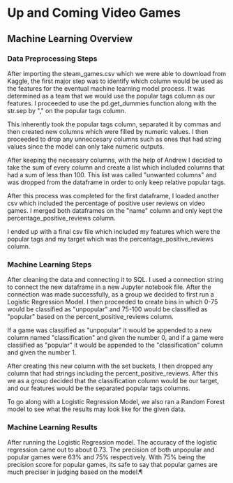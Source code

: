 # Up and Coming Video Games

## Machine Learning Overview

### Data Preprocessing Steps 
   
  After importing the steam_games.csv which we were able to download from Kaggle, the first major step was to identify which column would be used as the features for the eventual machine learning model process. It was determined as a team that we would use the popular tags column as our features. I proceeded to use the pd.get_dummies function along with the str.sep by "," on the popular tags column. 
  
  This inherently took the popular tags column, separated it by commas and then created new columns which were filled by numeric values. I then proceeded to drop any unneccesary columns such as ones that had string values since the model can only take numeric outputs. 
  
  After keeping the necessary columns, with the help of Andrew I decided to take the sum of every column and create a list which included columns that had a sum of less than 100. This list was called "unwanted columns" and was dropped from the dataframe in order to only keep relative popular tags. 
  
  After this process was completed for the first dataframe, I loaded another csv which included the percentage of positive user reviews on video games. I merged both dataframes on the "name" column and only kept the percentage_positive_reviews column. 
  
  I ended up with a final csv file which included my features which were the popular tags and my target which was the percentage_positive_reviews column. 
  
 ### Machine Learning Steps 
 
 After cleaning the data and connecting it to SQL. I used a connection string to connect the new dataframe in a new Jupyter notebook file. After the connection was made successfully, as a group we decided to first run a Logistic Regression Model. I then proceeded to create bins in which 0-75 would be classified as "unpopular" and 75-100 would be classified as "popular" based on the percent_positive_reviews column. 
 
 If a game was classified as "unpopular" it would be appended to a new column named "classification" and given the number 0, and if a game were classified as "popular" it would be appended to the "classification" column and given the number 1. 
 
 After creating this new column with the set buckets, I then dropped any column that had strings including the percent_positive_reviews. After this we as a group decided that the classification column would be our target, and our features would be the separated popular tags columns. 
 
 To go along with a Logistic Regression Model, we also ran a Random Forest model to see what the results may look like for the given data. 
 
 ### Machine Learning Results 
 
 After running the Logistic Regression model. The accuracy of the logistic regression came out to about 0.73. The precision of both unpopular and popular games were 63% and 75% respectively. With 75% being the precision score for popular games, its safe to say that popular games are much preciser in judging based on the model.¶
